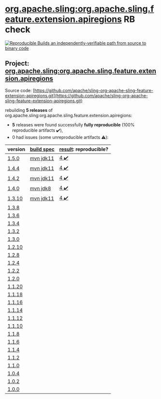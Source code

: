 [org.apache.sling:org.apache.sling.feature.extension.apiregions](https://search.maven.org/artifact/org.apache.sling/org.apache.sling.feature.extension.apiregions/) RB check
=======

[![Reproducible Builds](https://reproducible-builds.org/images/logos/rb.svg) an independently-verifiable path from source to binary code](https://reproducible-builds.org/)

## Project: [org.apache.sling:org.apache.sling.feature.extension.apiregions](https://search.maven.org/artifact/org.apache.sling/org.apache.sling.feature.extension.apiregions/)

Source code: [https://github.com/apache/sling-org-apache-sling-feature-extension-apiregions.git](https://github.com/apache/sling-org-apache-sling-feature-extension-apiregions.git)

rebuilding **5 releases** of org.apache.sling:org.apache.sling.feature.extension.apiregions:
- **5** releases were found successfully **fully reproducible** (100% reproducible artifacts :heavy_check_mark:),
- 0 had issues (some unreproducible artifacts :warning:):

| version | [build spec](BUILDSPEC.md) | [result](https://reproducible-builds.org/docs/jvm/): reproducible? |
| -- | --------- | ------ |
| [1.5.0](https://search.maven.org/artifact/org.apache.sling/org.apache.sling.feature.extension.apiregions/1.5.0/pom) | [mvn jdk11](org.apache.sling.feature.extension.apiregions-1.5.0.buildspec) | [4 :heavy_check_mark: ](org.apache.sling.feature.extension.apiregions-1.5.0.buildcompare) |
| [1.4.4](https://search.maven.org/artifact/org.apache.sling/org.apache.sling.feature.extension.apiregions/1.4.4/pom) | [mvn jdk11](org.apache.sling.feature.extension.apiregions-1.4.4.buildspec) | [4 :heavy_check_mark: ](org.apache.sling.feature.extension.apiregions-1.4.4.buildcompare) |
| [1.4.2](https://search.maven.org/artifact/org.apache.sling/org.apache.sling.feature.extension.apiregions/1.4.2/pom) | [mvn jdk11](org.apache.sling.feature.extension.apiregions-1.4.2.buildspec) | [4 :heavy_check_mark: ](org.apache.sling.feature.extension.apiregions-1.4.2.buildcompare) |
| [1.4.0](https://search.maven.org/artifact/org.apache.sling/org.apache.sling.feature.extension.apiregions/1.4.0/pom) | [mvn jdk8](org.apache.sling.feature.extension.apiregions-1.4.0.buildspec) | [4 :heavy_check_mark: ](org.apache.sling.feature.extension.apiregions-1.4.0.buildcompare) |
| [1.3.10](https://search.maven.org/artifact/org.apache.sling/org.apache.sling.feature.extension.apiregions/1.3.10/pom) | [mvn jdk11](org.apache.sling.feature.extension.apiregions-1.3.10.buildspec) | [4 :heavy_check_mark: ](org.apache.sling.feature.extension.apiregions-1.3.10.buildcompare) |
| [1.3.8](https://search.maven.org/artifact/org.apache.sling/org.apache.sling.feature.extension.apiregions/1.3.8/pom) | | |
| [1.3.6](https://search.maven.org/artifact/org.apache.sling/org.apache.sling.feature.extension.apiregions/1.3.6/pom) | | |
| [1.3.4](https://search.maven.org/artifact/org.apache.sling/org.apache.sling.feature.extension.apiregions/1.3.4/pom) | | |
| [1.3.2](https://search.maven.org/artifact/org.apache.sling/org.apache.sling.feature.extension.apiregions/1.3.2/pom) | | |
| [1.3.0](https://search.maven.org/artifact/org.apache.sling/org.apache.sling.feature.extension.apiregions/1.3.0/pom) | | |
| [1.2.10](https://search.maven.org/artifact/org.apache.sling/org.apache.sling.feature.extension.apiregions/1.2.10/pom) | | |
| [1.2.8](https://search.maven.org/artifact/org.apache.sling/org.apache.sling.feature.extension.apiregions/1.2.8/pom) | | |
| [1.2.4](https://search.maven.org/artifact/org.apache.sling/org.apache.sling.feature.extension.apiregions/1.2.4/pom) | | |
| [1.2.2](https://search.maven.org/artifact/org.apache.sling/org.apache.sling.feature.extension.apiregions/1.2.2/pom) | | |
| [1.2.0](https://search.maven.org/artifact/org.apache.sling/org.apache.sling.feature.extension.apiregions/1.2.0/pom) | | |
| [1.1.20](https://search.maven.org/artifact/org.apache.sling/org.apache.sling.feature.extension.apiregions/1.1.20/pom) | | |
| [1.1.18](https://search.maven.org/artifact/org.apache.sling/org.apache.sling.feature.extension.apiregions/1.1.18/pom) | | |
| [1.1.16](https://search.maven.org/artifact/org.apache.sling/org.apache.sling.feature.extension.apiregions/1.1.16/pom) | | |
| [1.1.14](https://search.maven.org/artifact/org.apache.sling/org.apache.sling.feature.extension.apiregions/1.1.14/pom) | | |
| [1.1.12](https://search.maven.org/artifact/org.apache.sling/org.apache.sling.feature.extension.apiregions/1.1.12/pom) | | |
| [1.1.10](https://search.maven.org/artifact/org.apache.sling/org.apache.sling.feature.extension.apiregions/1.1.10/pom) | | |
| [1.1.8](https://search.maven.org/artifact/org.apache.sling/org.apache.sling.feature.extension.apiregions/1.1.8/pom) | | |
| [1.1.6](https://search.maven.org/artifact/org.apache.sling/org.apache.sling.feature.extension.apiregions/1.1.6/pom) | | |
| [1.1.4](https://search.maven.org/artifact/org.apache.sling/org.apache.sling.feature.extension.apiregions/1.1.4/pom) | | |
| [1.1.2](https://search.maven.org/artifact/org.apache.sling/org.apache.sling.feature.extension.apiregions/1.1.2/pom) | | |
| [1.1.0](https://search.maven.org/artifact/org.apache.sling/org.apache.sling.feature.extension.apiregions/1.1.0/pom) | | |
| [1.0.4](https://search.maven.org/artifact/org.apache.sling/org.apache.sling.feature.extension.apiregions/1.0.4/pom) | | |
| [1.0.2](https://search.maven.org/artifact/org.apache.sling/org.apache.sling.feature.extension.apiregions/1.0.2/pom) | | |
| [1.0.0](https://search.maven.org/artifact/org.apache.sling/org.apache.sling.feature.extension.apiregions/1.0.0/pom) | | |
